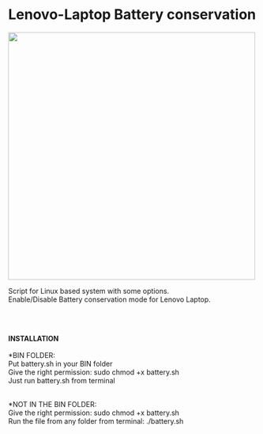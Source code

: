 # Lenovo-Laptop Battery conservation
<img src="https://repository-images.githubusercontent.com/320591604/62503b80-3ba5-11eb-8a54-fd21eb4b5524" width=500>


Script for Linux based system with some options.
<br>
Enable/Disable Battery conservation mode for Lenovo Laptop.

<br><br>


<b>INSTALLATION</b><br>
<br>
*BIN FOLDER:<br>
Put battery.sh in your BIN folder
<br>
Give the right permission:
sudo chmod +x battery.sh
 <br>
Just run battery.sh from terminal
<br><br>

*NOT IN THE BIN FOLDER:<br>
Give the right permission:
sudo chmod +x battery.sh
<br>
Run the file from any folder from terminal:
./battery.sh
